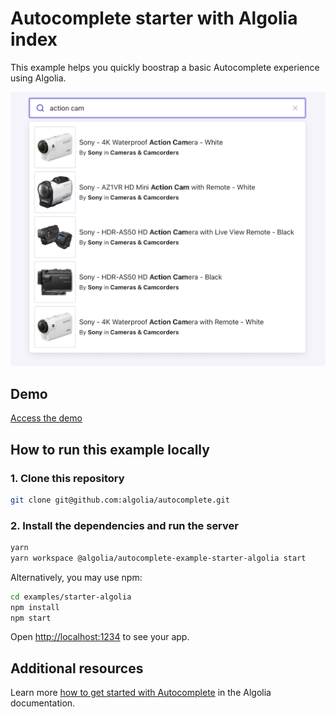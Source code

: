 # Autocomplete starter with Algolia index

This example helps you quickly boostrap a basic Autocomplete experience using Algolia.

<p align="center"><img src="capture.jpg" alt="A capture of the Autocomplete with Algolia" /></p>

## Demo

[Access the demo](https://codesandbox.io/s/github/algolia/autocomplete/tree/next/examples/starter-algolia)

## How to run this example locally

### 1. Clone this repository

```sh
git clone git@github.com:algolia/autocomplete.git
```

### 2. Install the dependencies and run the server

```sh
yarn
yarn workspace @algolia/autocomplete-example-starter-algolia start
```

Alternatively, you may use npm:

```sh
cd examples/starter-algolia
npm install
npm start
```

Open <http://localhost:1234> to see your app.

## Additional resources
Learn more [how to get started with Autocomplete](https://www.algolia.com/doc/ui-libraries/autocomplete/introduction/getting-started/) in the Algolia documentation.

